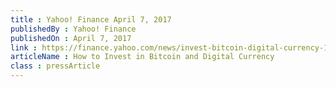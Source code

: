 ```yaml
---
title : Yahoo! Finance April 7, 2017
publishedBy : Yahoo! Finance
publishedOn : April 7, 2017
link : https://finance.yahoo.com/news/invest-bitcoin-digital-currency-132212978.html
articleName : How to Invest in Bitcoin and Digital Currency
class : pressArticle
---
```

